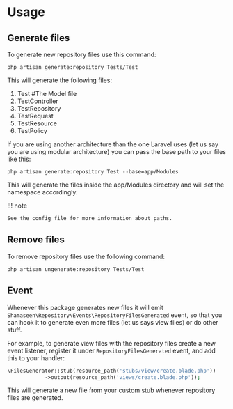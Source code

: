 # Usage

## Generate files
To generate new repository files use this command:

```
php artisan generate:repository Tests/Test
```

This will generate the following files:
1. Test #The Model file
2. TestController
3. TestRepository
4. TestRequest
5. TestResource
6. TestPolicy

If you are using another architecture than the one Laravel uses (let us say you are using modular architecture) you can pass the base path to your files like this:
```
php artisan generate:repository Test --base=app/Modules
```

This will generate the files inside the app/Modules directory and will set the namespace accordingly. 

!!! note

    See the config file for more information about paths.

## Remove files
To remove repository files use the following command:
```
php artisan ungenerate:repository Tests/Test
```


## Event

Whenever this package generates new files it will emit `Shamaseen\Repository\Events\RepositoryFilesGenerated` event, so that you can hook it to generate even more files (let us says view files) or do other stuff.

For example, to generate view files with the repository files create a new event listener, register it under `RepositoryFilesGenerated` event, and add this to your handler:

```php
\FilesGenerator::stub(resource_path('stubs/view/create.blade.php'))
            ->output(resource_path('views/create.blade.php'));
```

This will generate a new file from your custom stub whenever repository files are generated.
